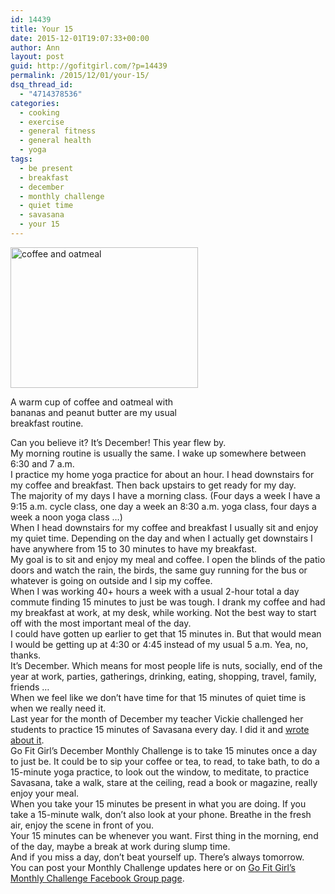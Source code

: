 ```yaml
---
id: 14439
title: Your 15
date: 2015-12-01T19:07:33+00:00
author: Ann
layout: post
guid: http://gofitgirl.com/?p=14439
permalink: /2015/12/01/your-15/
dsq_thread_id:
  - "4714378536"
categories:
  - cooking
  - exercise
  - general fitness
  - general health
  - yoga
tags:
  - be present
  - breakfast
  - december
  - monthly challenge
  - quiet time
  - savasana
  - your 15
---
```

<div id="attachment_14566" style="width: 310px" class="wp-caption alignleft">
  <a href="http://gofitgirl.com/2015/12/your-15/img_7279/" rel="attachment wp-att-14566"><img class="size-medium wp-image-14566" src="http://gofitgirl.com/wp-content/uploads/2015/11/IMG_7279-300x225.jpg" alt="coffee and oatmeal" width="300" height="225" /></a>
  
  <p class="wp-caption-text">
    A warm cup of coffee and oatmeal with bananas and peanut butter are my usual breakfast routine.
  </p>
</div>

  
Can you believe it? It&#8217;s December! This year flew by.  
My morning routine is usually the same. I wake up somewhere between 6:30 and 7 a.m.  
I practice my home yoga practice for about an hour. I head downstairs for my coffee and breakfast. Then back upstairs to get ready for my day.  
The majority of my days I have a morning class. (Four days a week I have a 9:15 a.m. cycle class, one day a week an 8:30 a.m. yoga class, four days a week a noon yoga class &#8230;)  
When I head downstairs for my coffee and breakfast I usually sit and enjoy my quiet time. Depending on the day and when I actually get downstairs I have anywhere from 15 to 30 minutes to have my breakfast.  
My goal is to sit and enjoy my meal and coffee. I open the blinds of the patio doors and watch the rain, the birds, the same guy running for the bus or whatever is going on outside and I sip my coffee.  
When I was working 40+ hours a week with a usual 2-hour total a day commute finding 15 minutes to just be was tough. I drank my coffee and had my breakfast at work, at my desk, while working. Not the best way to start off with the most important meal of the day.  
I could have gotten up earlier to get that 15 minutes in. But that would mean I would be getting up at 4:30 or 4:45 instead of my usual 5 a.m. Yea, no, thanks.  
It&#8217;s December. Which means for most people life is nuts, socially, end of the year at work, parties, gatherings, drinking, eating, shopping, travel, family, friends &#8230;  
When we feel like we don&#8217;t have time for that 15 minutes of quiet time is when we really need it.  
Last year for the month of December my teacher Vickie challenged her students to practice 15 minutes of Savasana every day. I did it and [wrote about it](http://gofitgirl.com/2014/12/took-savasana-challenge/).  
Go Fit Girl&#8217;s December Monthly Challenge is to take 15 minutes once a day to just be. It could be to sip your coffee or tea, to read, to take bath, to do a 15-minute yoga practice, to look out the window, to meditate, to practice Savasana, take a walk, stare at the ceiling, read a book or magazine, really enjoy your meal.  
When you take your 15 minutes be present in what you are doing. If you take a 15-minute walk, don&#8217;t also look at your phone. Breathe in the fresh air, enjoy the scene in front of you.  
Your 15 minutes can be whenever you want. First thing in the morning, end of the day, maybe a break at work during slump time.  
And if you miss a day, don&#8217;t beat yourself up. There&#8217;s always tomorrow.  
You can post your Monthly Challenge updates here or on [Go Fit Girl&#8217;s Monthly Challenge Facebook Group page](https://www.facebook.com/groups/594110353966116/).